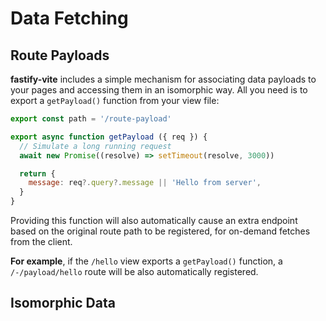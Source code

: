 # Data Fetching

## Route Payloads

<b>fastify-vite</b> includes a simple mechanism for associating data payloads to your pages and accessing them in an isomorphic way. All you need is to export a `getPayload()` function from your view file:

```js
export const path = '/route-payload'

export async function getPayload ({ req }) {
  // Simulate a long running request
  await new Promise((resolve) => setTimeout(resolve, 3000))

  return {
    message: req?.query?.message || 'Hello from server',
  }
}
```

Providing this function will also automatically cause an extra endpoint based on the original route path to be registered, for on-demand fetches from the client.

<b>For example</b>, if the `/hello` view exports a `getPayload()` function, a `/-/payload/hello` route will be also automatically registered.

## Isomorphic Data


